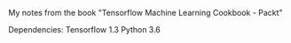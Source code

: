 My notes from the book "Tensorflow Machine Learning Cookbook - Packt"

Dependencies:
    Tensorflow 1.3
    Python 3.6
